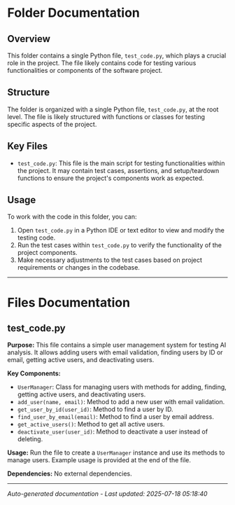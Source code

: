 # Folder Documentation

## Overview
This folder contains a single Python file, `test_code.py`, which plays a crucial role in the project. The file likely contains code for testing various functionalities or components of the software project.

## Structure
The folder is organized with a single Python file, `test_code.py`, at the root level. The file is likely structured with functions or classes for testing specific aspects of the project.

## Key Files
- `test_code.py`: This file is the main script for testing functionalities within the project. It may contain test cases, assertions, and setup/teardown functions to ensure the project's components work as expected.

## Usage
To work with the code in this folder, you can:
1. Open `test_code.py` in a Python IDE or text editor to view and modify the testing code.
2. Run the test cases within `test_code.py` to verify the functionality of the project components.
3. Make necessary adjustments to the test cases based on project requirements or changes in the codebase.

---

# Files Documentation

## test_code.py

**Purpose:** This file contains a simple user management system for testing AI analysis. It allows adding users with email validation, finding users by ID or email, getting active users, and deactivating users.

**Key Components:**
- `UserManager`: Class for managing users with methods for adding, finding, getting active users, and deactivating users.
- `add_user(name, email)`: Method to add a new user with email validation.
- `get_user_by_id(user_id)`: Method to find a user by ID.
- `find_user_by_email(email)`: Method to find a user by email address.
- `get_active_users()`: Method to get all active users.
- `deactivate_user(user_id)`: Method to deactivate a user instead of deleting.

**Usage:** Run the file to create a `UserManager` instance and use its methods to manage users. Example usage is provided at the end of the file.

**Dependencies:** No external dependencies.

---
*Auto-generated documentation - Last updated: 2025-07-18 05:18:40*
